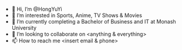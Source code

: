 - 👋 Hi, I’m @HongYuYi
- 👀 I’m interested in Sports, Anime, TV Shows & Movies
- 🌱 I’m currently completing a Bachelor of Business and IT at Monash University
- 💞️ I’m looking to collaborate on <anything & everything>
- 📫 How to reach me <insert email & phone>

